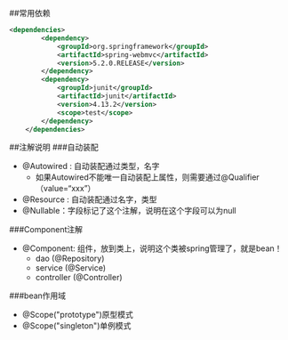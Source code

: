 ##常用依赖
```xml
<dependencies>
        <dependency>
            <groupId>org.springframework</groupId>
            <artifactId>spring-webmvc</artifactId>
            <version>5.2.0.RELEASE</version>
        </dependency>
        <dependency>
            <groupId>junit</groupId>
            <artifactId>junit</artifactId>
            <version>4.13.2</version>
            <scope>test</scope>
        </dependency>
    </dependencies>
```
##注解说明
###自动装配
 - @Autowired : 自动装配通过类型，名字
    - 如果Autowired不能唯一自动装配上属性，则需要通过@Qualifier（value=“xxx”）
 - @Resource : 自动装配通过名字，类型
 - @Nullable：字段标记了这个注解，说明在这个字段可以为null
 
###Component注解
 - @Component: 组件，放到类上，说明这个类被spring管理了，就是bean！
   - dao (@Repository)
   - service (@Service)
   - controller (@Controller)

###bean作用域
 - @Scope("prototype")原型模式
 - @Scope("singleton")单例模式